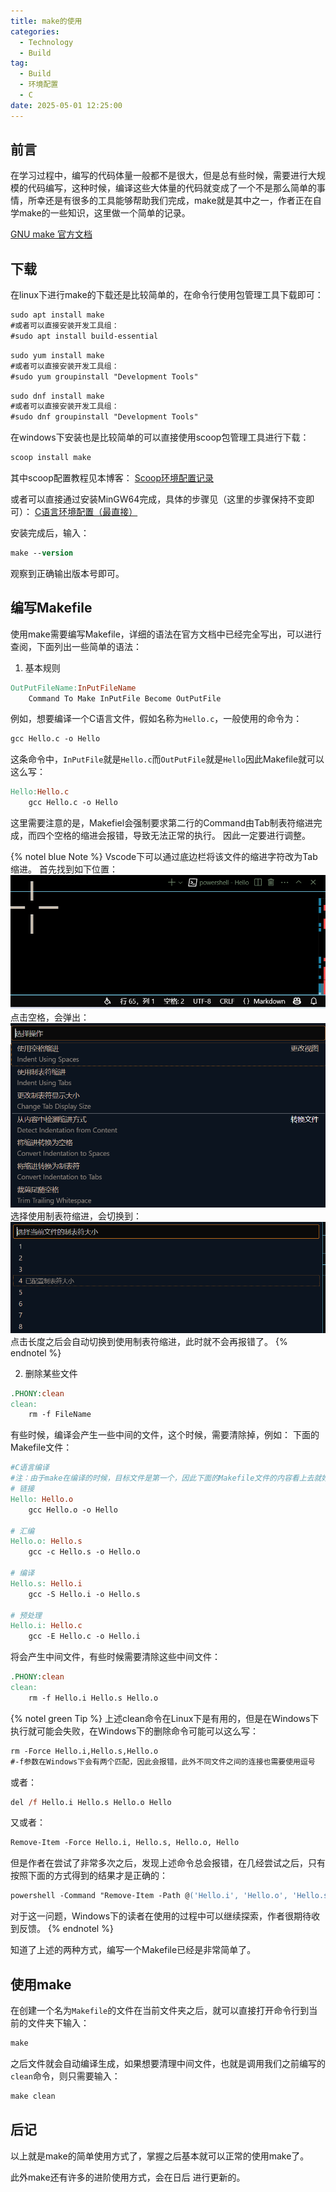 ```yaml
---
title: make的使用
categories:
  - Technology
  - Build
tag:
  - Build
  - 环境配置
  - C
date: 2025-05-01 12:25:00
---
```

## 前言
在学习过程中，编写的代码体量一般都不是很大，但是总有些时候，需要进行大规模的代码编写，这种时候，编译这些大体量的代码就变成了一个不是那么简单的事情，所幸还是有很多的工具能够帮助我们完成，make就是其中之一，作者正在自学make的一些知识，这里做一个简单的记录。

[GNU make 官方文档](https://www.gnu.org/software/make/manual/make.html)

## 下载
在linux下进行make的下载还是比较简单的，在命令行使用包管理工具下载即可：
```ps
sudo apt install make
#或者可以直接安装开发工具组：
#sudo apt install build-essential
```
```ps
sudo yum install make
#或者可以直接安装开发工具组：
#sudo yum groupinstall "Development Tools"
```
```ps
sudo dnf install make
#或者可以直接安装开发工具组：
#sudo dnf groupinstall "Development Tools"
```

在windows下安装也是比较简单的可以直接使用scoop包管理工具进行下载：
```ps
scoop install make
```
其中scoop配置教程见本博客：
[Scoop环境配置记录](https://blog.cflmy.cn/2024/11/13/Technology/Scoop/Scoop/)

或者可以直接通过安装MinGW64完成，具体的步骤见（这里的步骤保持不变即可）：
[C语言环境配置（最直接）](https://blog.cflmy.cn/2025/04/11/Technology/C/C_Environment/)

安装完成后，输入：
```ps
make --version
```
观察到正确输出版本号即可。

## 编写Makefile
使用make需要编写Makefile，详细的语法在官方文档中已经完全写出，可以进行查阅，下面列出一些简单的语法：

1. 基本规则
```Makefile
OutPutFileName:InPutFileName
	Command To Make InPutFile Become OutPutFile
```
例如，想要编译一个C语言文件，假如名称为`Hello.c`，一般使用的命令为：
```ps
gcc Hello.c -o Hello
```
这条命令中，`InPutFile`就是`Hello.c`而`OutPutFile`就是`Hello`因此Makefile就可以这么写：
```Makefile
Hello:Hello.c
	gcc Hello.c -o Hello
```

这里需要注意的是，Makefiel会强制要求第二行的Command由Tab制表符缩进完成，而四个空格的缩进会报错，导致无法正常的执行。
因此一定要进行调整。

{% notel blue Note %}
Vscode下可以通过底边栏将该文件的缩进字符改为Tab缩进。
首先找到如下位置：
![](../../../img/Build/Make/1.png)
点击空格，会弹出：
![](../../../img/Build/Make/2.png)
选择使用制表符缩进，会切换到：
![](../../../img/Build/Make/3.png)
点击长度之后会自动切换到使用制表符缩进，此时就不会再报错了。
{% endnotel %}

2. 删除某些文件
```Makefile
.PHONY:clean
clean:
	rm -f FileName
```
有些时候，编译会产生一些中间的文件，这个时候，需要清除掉，例如：
下面的Makefile文件：
```Makefile
#C语言编译
#注：由于make在编译的时候，目标文件是第一个，因此下面的Makefile文件的内容看上去就好像和正常的编译顺序不同
# 链接
Hello: Hello.o
	gcc Hello.o -o Hello

# 汇编
Hello.o: Hello.s
	gcc -c Hello.s -o Hello.o

# 编译
Hello.s: Hello.i
	gcc -S Hello.i -o Hello.s

# 预处理
Hello.i: Hello.c
	gcc -E Hello.c -o Hello.i
```
将会产生中间文件，有些时候需要清除这些中间文件：
```Makefile
.PHONY:clean
clean:
	rm -f Hello.i Hello.s Hello.o
```

{% notel green Tip %}
上述clean命令在Linux下是有用的，但是在Windows下执行就可能会失败，在Windows下的删除命令可能可以这么写：
```ps
rm -Force Hello.i,Hello.s,Hello.o
#-f参数在Windows下会有两个匹配，因此会报错，此外不同文件之间的连接也需要使用逗号
```
或者：
```ps
del /f Hello.i Hello.s Hello.o Hello
```
又或者：
```ps
Remove-Item -Force Hello.i, Hello.s, Hello.o, Hello
```

但是作者在尝试了非常多次之后，发现上述命令总会报错，在几经尝试之后，只有按照下面的方式得到的结果才是正确的：
```ps
powershell -Command "Remove-Item -Path @('Hello.i', 'Hello.o', 'Hello.s') -Force -ErrorAction SilentlyContinue"
```

对于这一问题，Windows下的读者在使用的过程中可以继续探索，作者很期待收到反馈。
{% endnotel %}

知道了上述的两种方式，编写一个Makefile已经是非常简单了。

## 使用make
在创建一个名为`Makefile`的文件在当前文件夹之后，就可以直接打开命令行到当前的文件夹下输入：
```ps
make
```
之后文件就会自动编译生成，如果想要清理中间文件，也就是调用我们之前编写的`clean`命令，则只需要输入：
```ps
make clean
```

## 后记
以上就是make的简单使用方式了，掌握之后基本就可以正常的使用make了。

此外make还有许多的进阶使用方式，会在日后 进行更新的。